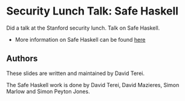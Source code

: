 # Security Lunch Talk: Safe Haskell

Did a talk at the Stanford security lunch. Talk on Safe Haskell.

 * More information on Safe Haskell can be found [here](http://www.scs.stanford.edu/~davidt/safehaskell.html)

Authors
-------

These slides are written and maintained by David Terei.

The Safe Haskell work is done by David Terei, David Mazieres, Simon Marlow and Simon Peyton Jones.

